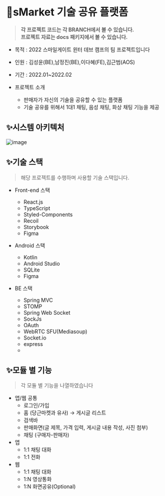 # 🚀sMarket 기술 공유 플랫폼

> **각 프로젝트 코드는 각 BRANCH에서 볼 수 있습니다.<br>
프로젝트 자료는 docs 패키지에서 볼 수 있습니다.**

* 목적 : 2022 스마일게이트 윈터 데브 캠프의 팀 프로젝트입니다
* 인원 : 김성윤(BE),남정진(BE),이다혜(FE),김근범(AOS)
* 기간 : 2022.01~2022.02

* 프로젝트 소개
  - 판매자가 자신의 기술을 공유할 수 있는 플랫폼
  - 기술 공유를 위해서 1대1 채팅, 음성 채팅, 화상 채팅 기능을 제공

## ✨시스템 아키텍처
![image](https://user-images.githubusercontent.com/90383376/221084674-2c638545-27e0-466b-9b27-f497ccab2035.png)

## ✨기술 스택
> 해당 프로젝트를 수행하며 사용할 기술 스택입니다.
- Front-end 스택
  - React.js
  - TypeScript
  - Styled-Components
  - Recoil
  - Storybook
  - Figma

- Android 스택
  - Kotlin
  - Android Studio
  - SQLite
  - Figma

- BE 스택
  - Spring MVC
  - STOMP
  - Spring Web Socket
  - SockJs
  - OAuth
  - WebRTC SFU(Mediasoup)
  - Socket.io
  - express
  -
## ✨모듈 별 기능
> 각 모듈 별 기능을 나열하였습니다
* 앱/웹 공통
   - 로그인/가입
   - 홈 (당근마켓과 유사) → 게시글 리스트
   - 검색바
   - 판매화면(글 제목, 가격 입력, 게시글 내용 작성, 사진 첨부)
   - 채팅 (구매자-판매자)
* 앱
    - 1:1 채팅 대화
    - 1:1 전화
* 웹
    - 1:1 채팅 대화
    - 1:N 영상통화
    - 1:N 화면공유(Optional)


